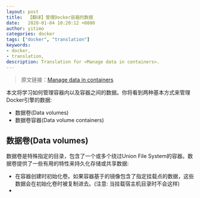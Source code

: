 ```yaml
---
layout: post
title:  【翻译】管理Docker容器的数据
date:   2020-01-04 10:20:12 +0800
author: yitimo
categories: docker
tags: ["docker", "translation"]
keywords:
- docker,
- translation,
description: Translation for <Manage data in containers>.
---
```


> 原文链接：[Manage data in containers](https://docs.docker.com/v17.03/engine/tutorials/dockervolumes/)

本文将学习如何管理容器内以及容器之间的数据。你将看到两种基本方式来管理Docker引擎的数据:

- 数据卷(Data volumes)
- 数据卷容器(Data volume containers)

## 数据卷(Data volumes)

数据卷是特殊指定的目录，包含了一个或多个绕过Union File System的容器。数据卷提供了一些有用的特性来持久化存储或共享数据:

- 在容器创建时初始化卷。如果容器基于的镜像包含了指定挂载点的数据，这些数据会在初始化卷时被复制进去。(注意: 当挂载宿主机目录时不会这样)
- 
